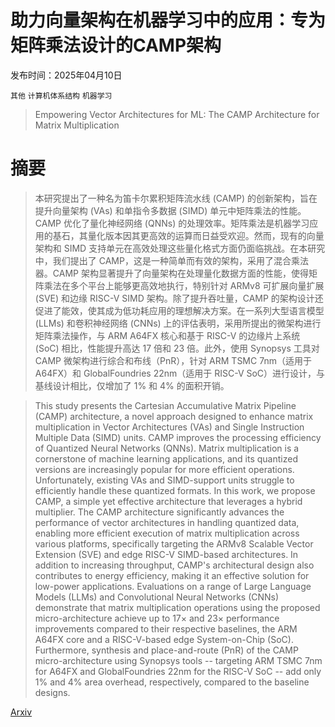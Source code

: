 # 助力向量架构在机器学习中的应用：专为矩阵乘法设计的CAMP架构

发布时间：2025年04月10日

`其他` `计算机体系结构` `机器学习`

> Empowering Vector Architectures for ML: The CAMP Architecture for Matrix Multiplication

# 摘要

> 本研究提出了一种名为笛卡尔累积矩阵流水线 (CAMP) 的创新架构，旨在提升向量架构 (VAs) 和单指令多数据 (SIMD) 单元中矩阵乘法的性能。CAMP 优化了量化神经网络 (QNNs) 的处理效率。矩阵乘法是机器学习应用的基石，其量化版本因其更高效的运算而日益受欢迎。然而，现有的向量架构和 SIMD 支持单元在高效处理这些量化格式方面仍面临挑战。在本研究中，我们提出了 CAMP，这是一种简单而有效的架构，采用了混合乘法器。CAMP 架构显著提升了向量架构在处理量化数据方面的性能，使得矩阵乘法在多个平台上能够更高效地执行，特别针对 ARMv8 可扩展向量扩展 (SVE) 和边缘 RISC-V SIMD 架构。除了提升吞吐量，CAMP 的架构设计还促进了能效，使其成为低功耗应用的理想解决方案。在一系列大型语言模型 (LLMs) 和卷积神经网络 (CNNs) 上的评估表明，采用所提出的微架构进行矩阵乘法操作，与 ARM A64FX 核心和基于 RISC-V 的边缘片上系统 (SoC) 相比，性能提升高达 17 倍和 23 倍。此外，使用 Synopsys 工具对 CAMP 微架构进行综合和布线（PnR），针对 ARM TSMC 7nm（适用于 A64FX）和 GlobalFoundries 22nm（适用于 RISC-V SoC）进行设计，与基线设计相比，仅增加了 1% 和 4% 的面积开销。

> This study presents the Cartesian Accumulative Matrix Pipeline (CAMP) architecture, a novel approach designed to enhance matrix multiplication in Vector Architectures (VAs) and Single Instruction Multiple Data (SIMD) units. CAMP improves the processing efficiency of Quantized Neural Networks (QNNs). Matrix multiplication is a cornerstone of machine learning applications, and its quantized versions are increasingly popular for more efficient operations. Unfortunately, existing VAs and SIMD-support units struggle to efficiently handle these quantized formats. In this work, we propose CAMP, a simple yet effective architecture that leverages a hybrid multiplier. The CAMP architecture significantly advances the performance of vector architectures in handling quantized data, enabling more efficient execution of matrix multiplication across various platforms, specifically targeting the ARMv8 Scalable Vector Extension (SVE) and edge RISC-V SIMD-based architectures. In addition to increasing throughput, CAMP's architectural design also contributes to energy efficiency, making it an effective solution for low-power applications. Evaluations on a range of Large Language Models (LLMs) and Convolutional Neural Networks (CNNs) demonstrate that matrix multiplication operations using the proposed micro-architecture achieve up to 17$\times$ and 23$\times$ performance improvements compared to their respective baselines, the ARM A64FX core and a RISC-V-based edge System-on-Chip (SoC). Furthermore, synthesis and place-and-route (PnR) of the CAMP micro-architecture using Synopsys tools -- targeting ARM TSMC 7nm for A64FX and GlobalFoundries 22nm for the RISC-V SoC -- add only 1\% and 4\% area overhead, respectively, compared to the baseline designs.

[Arxiv](https://arxiv.org/abs/2504.08137)
